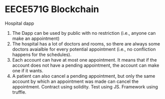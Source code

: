 # EECE571G Blockchain
Hospital dapp
1. The Dapp can be used by public with no restriction (i.e., anyone can make an appointment) 
2. The hospital has a lot of doctors and rooms, so there are always some doctors avaialble for every potential appointment (i.e., no confliction happens for the schedules). 
3. Each account can have at most one appointment. It means that if the account does not have a pending appointment, the account can make one if it wants.
4. A patient can also cancel a pending appointment, but only the same account by which an appointment was made can cancel the appointment.
Contract using solidity.
Test using JS.
Framework using truffle.
